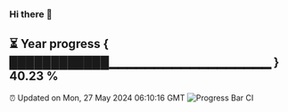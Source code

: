 ### Hi there 👋
⏳ Year progress { ████████████▁▁▁▁▁▁▁▁▁▁▁▁▁▁▁▁▁▁ } 40.23 %
---
⏰ Updated on Mon, 27 May 2024 06:10:16 GMT
![Progress Bar CI](https://github.com/Moyi321/Moyi321/workflows/Progress%20Bar%20CI/badge.svg)
